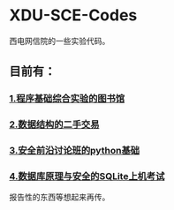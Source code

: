 # XDU-SCE-Codes
西电网信院的一些实验代码。

## 目前有：

### [1.程序基础综合实验的图书馆](https://github.com/Jerry9403/XDU-SCE-Codes/tree/master/library)

### [2.数据结构的二手交易](https://github.com/Jerry9403/XDU-SCE-Codes/tree/master/second_hand)

### [3.安全前沿讨论班的python基础](https://github.com/Jerry9403/XDU-SCE-Codes/tree/master/%E5%A4%A7%E4%B8%89%E4%B8%8Bpython)

### [4.数据库原理与安全的SQLite上机考试](https://github.com/Jerry9403/XDU-SCE-Codes/tree/master/%E5%A4%A7%E4%BA%8C%E4%B8%8BSQL)


报告性的东西等想起来再传。
